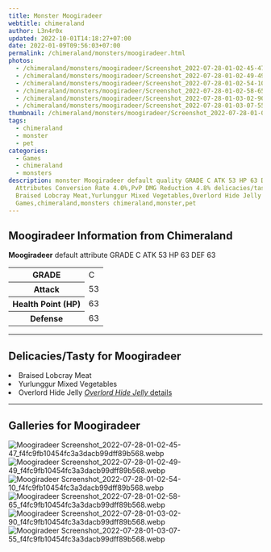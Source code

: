 ```yaml
---
title: Monster Moogiradeer
webtitle: chimeraland
author: L3n4r0x
updated: 2022-10-01T14:18:27+07:00
date: 2022-01-09T09:56:03+07:00
permalink: /chimeraland/monsters/moogiradeer.html
photos:
  - /chimeraland/monsters/moogiradeer/Screenshot_2022-07-28-01-02-45-47_f4fc9fb10454fc3a3dacb99dff89b568.webp
  - /chimeraland/monsters/moogiradeer/Screenshot_2022-07-28-01-02-49-49_f4fc9fb10454fc3a3dacb99dff89b568.webp
  - /chimeraland/monsters/moogiradeer/Screenshot_2022-07-28-01-02-54-10_f4fc9fb10454fc3a3dacb99dff89b568.webp
  - /chimeraland/monsters/moogiradeer/Screenshot_2022-07-28-01-02-58-65_f4fc9fb10454fc3a3dacb99dff89b568.webp
  - /chimeraland/monsters/moogiradeer/Screenshot_2022-07-28-01-03-02-90_f4fc9fb10454fc3a3dacb99dff89b568.webp
  - /chimeraland/monsters/moogiradeer/Screenshot_2022-07-28-01-03-07-55_f4fc9fb10454fc3a3dacb99dff89b568.webp
thumbnail: /chimeraland/monsters/moogiradeer/Screenshot_2022-07-28-01-02-45-47_f4fc9fb10454fc3a3dacb99dff89b568.webp
tags:
  - chimeraland
  - monster
  - pet
categories:
  - Games
  - chimeraland
  - monsters
description: monster Moogiradeer default quality GRADE C ATK 53 HP 63 DEF 63
  Attributes Conversion Rate 4.0%,PvP DMG Reduction 4.8% delicacies/tasty
  Braised Lobcray Meat,Yurlunggur Mixed Vegetables,Overlord Hide Jelly
  Games,chimeraland,monsters chimeraland,monster,pet
---
```


<section id="bootstrap-wrapper"><link rel="stylesheet" href="https://rawcdn.githack.com/dimaslanjaka/Web-Manajemen/0c3b5aa1813bd4abcd2c11bf3e37928b15c28664/css/bootstrap-5-3-0-alpha3-wrapper.css"/><h2 id="attribute">Moogiradeer Information from Chimeraland</h2><p><b>Moogiradeer</b> default attribute GRADE C ATK 53 HP 63 DEF 63<table><tr><th>GRADE</th><td>C</td></tr><tr><th>Attack</th><td>53</td></tr><tr><th>Health Point (HP)</th><td>63</td></tr><tr><th>Defense</th><td>63</td></tr></table></p><hr/><h2 id="delicacies">Delicacies/Tasty for Moogiradeer</h2><div class="text-white bg-dark"><li class="d-flex justify-content-between">Braised Lobcray Meat </li><li class="d-flex justify-content-between">Yurlunggur Mixed Vegetables </li><li class="d-flex justify-content-between">Overlord Hide Jelly <a href="/chimeraland/recipes/overlord-hide-jelly.html" title="Click here to view recipe Overlord Hide Jelly details"><i>Overlord Hide Jelly</i> details</a></li></div><hr/><div id="gallery"><h2>Galleries for Moogiradeer</h2><div class="row"><div class="col-lg-6 col-12"><img src="/chimeraland/monsters/moogiradeer/Screenshot_2022-07-28-01-02-45-47_f4fc9fb10454fc3a3dacb99dff89b568.webp" alt="Moogiradeer Screenshot_2022-07-28-01-02-45-47_f4fc9fb10454fc3a3dacb99dff89b568.webp"/></div><div class="col-lg-6 col-12"><img src="/chimeraland/monsters/moogiradeer/Screenshot_2022-07-28-01-02-49-49_f4fc9fb10454fc3a3dacb99dff89b568.webp" alt="Moogiradeer Screenshot_2022-07-28-01-02-49-49_f4fc9fb10454fc3a3dacb99dff89b568.webp"/></div><div class="col-lg-6 col-12"><img src="/chimeraland/monsters/moogiradeer/Screenshot_2022-07-28-01-02-54-10_f4fc9fb10454fc3a3dacb99dff89b568.webp" alt="Moogiradeer Screenshot_2022-07-28-01-02-54-10_f4fc9fb10454fc3a3dacb99dff89b568.webp"/></div><div class="col-lg-6 col-12"><img src="/chimeraland/monsters/moogiradeer/Screenshot_2022-07-28-01-02-58-65_f4fc9fb10454fc3a3dacb99dff89b568.webp" alt="Moogiradeer Screenshot_2022-07-28-01-02-58-65_f4fc9fb10454fc3a3dacb99dff89b568.webp"/></div><div class="col-lg-6 col-12"><img src="/chimeraland/monsters/moogiradeer/Screenshot_2022-07-28-01-03-02-90_f4fc9fb10454fc3a3dacb99dff89b568.webp" alt="Moogiradeer Screenshot_2022-07-28-01-03-02-90_f4fc9fb10454fc3a3dacb99dff89b568.webp"/></div><div class="col-lg-6 col-12"><img src="/chimeraland/monsters/moogiradeer/Screenshot_2022-07-28-01-03-07-55_f4fc9fb10454fc3a3dacb99dff89b568.webp" alt="Moogiradeer Screenshot_2022-07-28-01-03-07-55_f4fc9fb10454fc3a3dacb99dff89b568.webp"/></div></div></div></section>